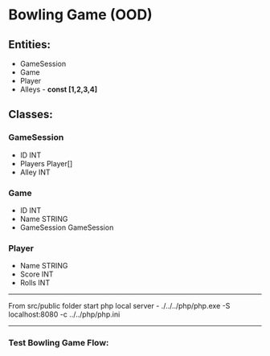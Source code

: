 # Bowling Game (OOD)

## Entities:

- GameSession
- Game
- Player
- Alleys - **const [1,2,3,4]**

## Classes:

### GameSession
- ID INT
- Players Player[]
- Alley INT

### Game
- ID INT
- Name STRING
- GameSession GameSession

### Player
- Name STRING
- Score INT
- Rolls INT

--------------------------------------

From src/public folder start php local server -
./../../php/php.exe -S localhost:8080 -c ../../php/php.ini

--------------------------------------

### Test Bowling Game Flow: